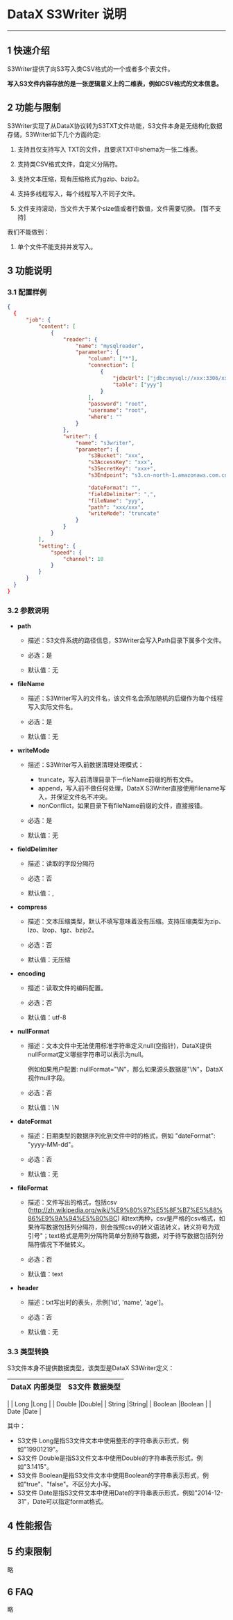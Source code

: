 # DataX S3Writer 说明


------------

## 1 快速介绍

S3Writer提供了向S3写入类CSV格式的一个或者多个表文件。

**写入S3文件内容存放的是一张逻辑意义上的二维表，例如CSV格式的文本信息。**


## 2 功能与限制

S3Writer实现了从DataX协议转为S3TXT文件功能，S3文件本身是无结构化数据存储，S3Writer如下几个方面约定:

1. 支持且仅支持写入 TXT的文件，且要求TXT中shema为一张二维表。

2. 支持类CSV格式文件，自定义分隔符。

3. 支持文本压缩，现有压缩格式为gzip、bzip2。

6. 支持多线程写入，每个线程写入不同子文件。

7. 文件支持滚动，当文件大于某个size值或者行数值，文件需要切换。 [暂不支持]

我们不能做到：

1. 单个文件不能支持并发写入。


## 3 功能说明


### 3.1 配置样例

```json
{
  {
      "job": {
          "content": [
              {
                  "reader": {
                      "name": "mysqlreader",
                      "parameter": {
                          "column": ["*"],
                          "connection": [
                              {
                                  "jdbcUrl": ["jdbc:mysql://xxx:3306/xxx"],
                                  "table": ["yyy"]
                              }
                          ],
                          "password": "root",
                          "username": "root",
                          "where": ""
                      }
                  },
                  "writer": {
                      "name": "s3writer",
                      "parameter": {
                          "s3Bucket": "xxx",
                          "s3AccessKey": "xxx",
                          "s3SecretKey": "xxx+",
                          "s3Endpoint": "s3.cn-north-1.amazonaws.com.cn",

                          "dateFormat": "",
                          "fieldDelimiter": ",",
                          "fileName": "yyy",
                          "path": "xxx/xxx",
                          "writeMode": "truncate"
                      }
                  }
              }
          ],
          "setting": {
              "speed": {
                  "channel": 10
              }
          }
      }
  }
}
```

### 3.2 参数说明

* **path**

	* 描述：S3文件系统的路径信息，S3Writer会写入Path目录下属多个文件。 <br />

	* 必选：是 <br />

	* 默认值：无 <br />

* **fileName**

 	* 描述：S3Writer写入的文件名，该文件名会添加随机的后缀作为每个线程写入实际文件名。 <br />

	* 必选：是 <br />

	* 默认值：无 <br />

* **writeMode**

 	* 描述：S3Writer写入前数据清理处理模式： <br />

		* truncate，写入前清理目录下一fileName前缀的所有文件。
		* append，写入前不做任何处理，DataX S3Writer直接使用filename写入，并保证文件名不冲突。
		* nonConflict，如果目录下有fileName前缀的文件，直接报错。

	* 必选：是 <br />

	* 默认值：无 <br />

* **fieldDelimiter**

	* 描述：读取的字段分隔符 <br />

	* 必选：否 <br />

	* 默认值：, <br />

* **compress**

	* 描述：文本压缩类型，默认不填写意味着没有压缩。支持压缩类型为zip、lzo、lzop、tgz、bzip2。 <br />

	* 必选：否 <br />

	* 默认值：无压缩 <br />

* **encoding**

	* 描述：读取文件的编码配置。<br />

 	* 必选：否 <br />

 	* 默认值：utf-8 <br />


* **nullFormat**

	* 描述：文本文件中无法使用标准字符串定义null(空指针)，DataX提供nullFormat定义哪些字符串可以表示为null。<br />

		 例如如果用户配置: nullFormat="\N"，那么如果源头数据是"\N"，DataX视作null字段。

 	* 必选：否 <br />

 	* 默认值：\N <br />

* **dateFormat**

	* 描述：日期类型的数据序列化到文件中时的格式，例如 "dateFormat": "yyyy-MM-dd"。<br />

 	* 必选：否 <br />

 	* 默认值：无 <br />

* **fileFormat**

	* 描述：文件写出的格式，包括csv (http://zh.wikipedia.org/wiki/%E9%80%97%E5%8F%B7%E5%88%86%E9%9A%94%E5%80%BC) 和text两种，csv是严格的csv格式，如果待写数据包括列分隔符，则会按照csv的转义语法转义，转义符号为双引号"；text格式是用列分隔符简单分割待写数据，对于待写数据包括列分隔符情况下不做转义。<br />

 	* 必选：否 <br />

 	* 默认值：text <br />

* **header**

	* 描述：txt写出时的表头，示例['id', 'name', 'age']。<br />

 	* 必选：否 <br />

 	* 默认值：无 <br />

### 3.3 类型转换


S3文件本身不提供数据类型，该类型是DataX S3Writer定义：

| DataX 内部类型| S3文件 数据类型    |
| -------- | -----  |
|
| Long     |Long |
| Double   |Double|
| String   |String|
| Boolean  |Boolean |
| Date     |Date |

其中：

* S3文件 Long是指S3文件文本中使用整形的字符串表示形式，例如"19901219"。
* S3文件 Double是指S3文件文本中使用Double的字符串表示形式，例如"3.1415"。
* S3文件 Boolean是指S3文件文本中使用Boolean的字符串表示形式，例如"true"、"false"。不区分大小写。
* S3文件 Date是指S3文件文本中使用Date的字符串表示形式，例如"2014-12-31"，Date可以指定format格式。


## 4 性能报告


## 5 约束限制

略

## 6 FAQ

略


